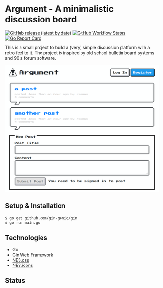 # Argument - A minimalistic discussion board

[![GitHub release (latest by date)](https://img.shields.io/github/v/release/amusablelemur/argument)](https://github.com/AmusableLemur/Argument/releases)
[![GitHub Workflow Status](https://img.shields.io/github/workflow/status/amusablelemur/argument/Go)](https://github.com/AmusableLemur/Argument/actions?query=workflow%3AGo)
[![Go Report Card](https://goreportcard.com/badge/github.com/amusablelemur/argument)](https://goreportcard.com/report/github.com/amusablelemur/argument)

This is a small project to build a (very) simple discussion platform with a retro feel to it. The project is inspired by old school bulletin board systems and 90's forum software.

![Screenshot](/assets/screenshot.png?raw=true)

## Setup & Installation

    $ go get github.com/gin-gonic/gin
    $ go run main.go

## Technologies

 - Go
 - Gin Web Framework
 - [NES.css](https://nostalgic-css.github.io/NES.css/)
 - [NES.icons](https://github.com/nostalgic-css/NES.icons)

## Status
